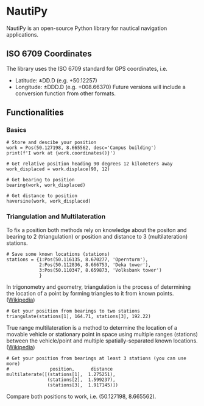 # NautiPy
NautiPy is an open-source Python library for nautical navigation applications.


## ISO 6709 Coordinates
The library uses the ISO 6709 standard for GPS coordinates, i.e.
* Latitude: ±DD.D  (e.g. +50.12257)
* Longitude: ±DDD.D (e.g. +008.66370)
Future versions will include a conversion function from other formats.


## Functionalities

### Basics
```
# Store and descibe your position
work = Pos(50.127198, 8.665562, desc='Campus building')
print(f'I work at {work.coordinates()}')

# Get relative position heading 90 degrees 12 kilometers away
work_displaced = work.displace(90, 12)

# Get bearing to position
bearing(work, work_displaced)

# Get distance to position
haversine(work, work_displaced)
```

### Triangulation and Multilateration
To fix a position both methods rely on knowledge about the positon and bearing to 2 (triangulation) or position and distance to 3 (multilateration) stations.
```
# Save some known locations (stations)
stations = {1:Pos(50.116135, 8.670277, 'Opernturm'),
            2:Pos(50.112836, 8.666753, 'Deka tower'),
            3:Pos(50.110347, 8.659873, 'Volksbank tower')
            }
```
In trigonometry and geometry, triangulation is the process of determining the location of a point by forming triangles to it from known points. ([Wikipedia](https://en.wikipedia.org/wiki/Triangulation))
```
# Get your position from bearings to two stations
triangulate(stations[1], 164.71, stations[3], 192.22)
```
True range multilateration is a method to determine the location of a movable vehicle or stationary point in space using multiple ranges (stations) between the vehicle/point and multiple spatially-separated known locations. ([Wikipedia](https://en.wikipedia.org/wiki/Triangulation))
```
# Get your position from bearings at least 3 stations (you can use more)
#               position,      distance
multilaterate([(stations[1],  1.275251),  
               (stations[2],  1.599237),  
               (stations[3],  1.917145)])
```
Compare both positions to work, i.e. (50.127198, 8.665562).
